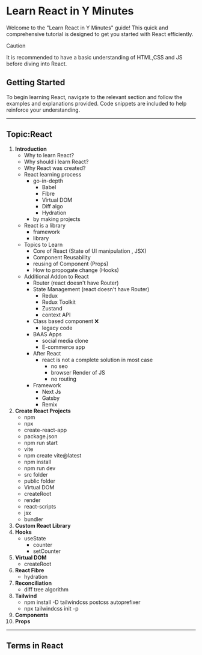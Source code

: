 # Learn React in Y Minutes

Welcome to the "Learn React in Y Minutes" guide! This quick and comprehensive tutorial is designed to get you started with React efficiently.

> [!CAUTION]
> It is recommended to have a basic understanding of HTML,CSS and JS before diving into React.

## Getting Started

To begin learning React, navigate to the relevant section and follow the examples and explanations provided. Code snippets are included to help reinforce your understanding.

---

## Topic:React

1. **Introduction**
   - Why to learn React?
   - Why should i learn React?
   - Why React was created?
   - React learning process
     - go-in-depth
       - Babel
       - Fibre
       - Virtual DOM
       - Diff algo
       - Hydration
     - by making projects
   - React is a library
     - framework
     - library
   - Topics to Learn
     - Core of React (State of UI manipulation , JSX)
     - Component Reusability
     - reusing of Component (Props)
     - How to propogate change (Hooks)
   - Additional Addon to React
     - Router (react doesn't have Router)
     - State Management (react doesn't have Router)
       - Redux
       - Redux Toolkit
       - Zustand
       - context API
     - Class based component :x:
       - legacy code
     - BAAS Apps
       - social media clone
       - E-commerce app
     - After React
       - react is not a complete solution in most case
         - no seo
         - browser Render of JS
         - no routing
     - Framework
       - Next Js
       - Gatsby
       - Remix
2. **Create React Projects**
   - npm
   - npx
   - create-react-app
   - package.json
   - npm run start
   - vite
   - npm create vite@latest
   - npm install
   - npm run dev
   - src folder
   - public folder
   - Virtual DOM
   - createRoot
   - render
   - react-scripts
   - jsx
   - bundler
3. **Custom React Library**
4. **Hooks**
   - useState
     - counter
     - setCounter
5. **Virtual DOM**
    - createRoot
6. **React Fibre**
    - hydration
7. **Reconciliation**
    - diff tree algorithm
8. **Tailwind**
    - npm install -D tailwindcss postcss autoprefixer
    - npx tailwindcss init -p  
9. **Components**
10. **Props**
  
---

## Terms in React
